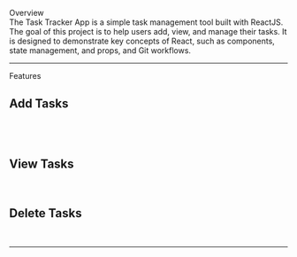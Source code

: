 Overview <br>
The Task Tracker App is a simple task management tool built with ReactJS. The goal of this project is to help users add, view, and manage their tasks. It is designed to demonstrate key concepts of React, such as components, state management, and props, and Git workflows.

<hr>
Features<br>
<h2>Add Tasks<h2><br>
<h2>View Tasks</h2><br>
<h2>Delete Tasks</h2></br>
<hr>
